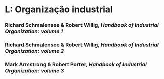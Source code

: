 # L:	Organização industrial

### Richard Schmalensee & Robert Willig, *Handbook of Industrial Organization: volume 1*
### Richard Schmalensee & Robert Willig, *Handbook of Industrial Organization: volume 2*
### Mark Armstrong & Robert Porter, *Handbook of Industrial Organization: volume 3*

